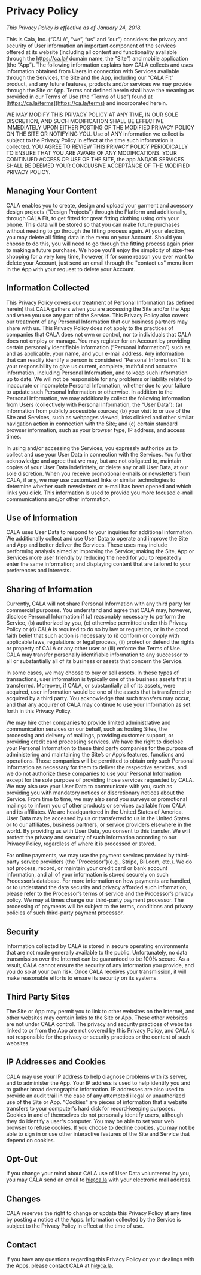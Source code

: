 # Privacy Policy

*This Privacy Policy is effective as of January 24, 2018.*

This Is Cala, Inc. (“CALA”, “we”, “us” and “our”) considers the privacy and security of User information an important component of the services offered at its website (including all content and functionality available through the https://ca.la/ domain name, the "Site") and mobile application (the “App”). The following information explains how CALA collects and uses information obtained from Users in connection with Services available through the Services, the Site and the App, including our “CALA Fit” product, and any future features, products and/or services we may provide through the Site or App. Terms not defined herein shall have the meaning as provided in our Terms of Use (the “Terms of Use”) found at [https://ca.la/terms](https://ca.la/terms) and incorporated herein.

WE MAY MODIFY THIS PRIVACY POLICY AT ANY TIME, IN OUR SOLE DISCRETION, AND SUCH MODIFICATION SHALL BE EFFECTIVE IMMEDIATELY UPON EITHER POSTING OF THE MODIFIED PRIVACY POLICY ON THE SITE OR NOTIFYING YOU. Use of ANY information we collect is subject to the Privacy Policy in effect at the time such information is collected. YOU AGREE TO REVIEW THIS PRIVACY POLICY PERIODICALLY TO ENSURE THAT YOU ARE AWARE OF ANY MODIFICATIONS. YOUR CONTINUED ACCESS OR USE OF THE SITE, the app AND/OR SERVICES SHALL BE DEEMED YOUR CONCLUSIVE ACCEPTANCE OF THE MODIFIED PRIVACY POLICY.

## Managing Your Content

CALA enables you to create, design and upload your garment and acessory design projects (“Design Projects”) through the Platform and additionally, through CALA Fit, to get fitted for great fitting clothing using only your phone. This data will be stored so that you can make future purchases without needing to go through the fitting process again. At your election, you may delete all fitting data in the menu on your Account. Should you choose to do this, you will need to go through the fitting process again prior to making a future purchase. We hope you'll enjoy the simplicity of size-free shopping for a very long time, however, if for some reason you ever want to delete your Account, just send an email through the "contact us" menu item in the App with your request to delete your Account.

## Information Collected

This Privacy Policy covers our treatment of Personal Information (as defined herein) that CALA gathers when you are accessing the Site and/or the App and when you use any part of the Service. This Privacy Policy also covers our treatment of any Personal Information that our business partners may share with us. This Privacy Policy does not apply to the practices of companies that CALA does not own or control, nor to individuals that CALA does not employ or manage. You may register for an Account by providing certain personally identifiable information (“Personal Information”) such as, and as applicable, your name, and your e-mail address. Any information that can readily identify a person is considered “Personal Information.” It is your responsibility to give us current, complete, truthful and accurate information, including Personal Information, and to keep such information up to date. We will not be responsible for any problems or liability related to inaccurate or incomplete Personal Information, whether due to your failure to update such Personal Information or otherwise. In addition to the Personal Information, we may additionally collect the following information from Users (collectively with Personal Information, the “User Data”): (a) information from publicly accessible sources; (b) your visit to or use of the Site and Services, such as webpages viewed, links clicked and other similar navigation action in connection with the Site; and (c) certain standard browser information, such as your browser type, IP address, and access times.

In using and/or accessing the Services, you expressly authorize us to collect and use your User Data in connection with the Services. You further acknowledge and agree that we may, but are not obligated to, maintain copies of your User Data indefinitely, or delete any or all User Data, at our sole discretion. When you receive promotional e-mails or newsletters from CALA, if any, we may use customized links or similar technologies to determine whether such newsletters or e-mail has been opened and which links you click. This information is used to provide you more focused e-mail communications and/or other information.

## Use of Information

CALA uses User Data to respond to your inquiries for additional information. We additionally collect and use User Data to operate and improve the Site and App and better deliver the Services. These uses may include performing analysis aimed at improving the Service; making the Site, App or Services more user friendly by reducing the need for you to repeatedly enter the same information; and displaying content that are tailored to your preferences and interests.

## Sharing of Information

Currently, CALA will not share Personal Information with any third party for commercial purposes. You understand and agree that CALA may, however, disclose Personal Information if (a) reasonably necessary to perform the Service, (b) authorized by you, (c) otherwise permitted under this Privacy Policy or (d) CALA is required to do so by law or regulation, or in the good faith belief that such action is necessary to (i) conform or comply with applicable laws, regulations or legal process, (ii) protect or defend the rights or property of CALA or any other user or (iii) enforce the Terms of Use. CALA may transfer personally identifiable information to any successor to all or substantially all of its business or assets that concern the Service.

In some cases, we may choose to buy or sell assets. In these types of transactions, user information is typically one of the business assets that is transferred. Moreover, if CALA, or substantially all of its assets, were acquired, user information would be one of the assets that is transferred or acquired by a third party. You acknowledge that such transfers may occur, and that any acquirer of CALA may continue to use your Information as set forth in this Privacy Policy.

We may hire other companies to provide limited administrative and communication services on our behalf, such as hosting Sites, the processing and delivery of mailings, providing customer support, or providing credit card processing services. We have the right to disclose your Personal Information to these third party companies for the purpose of administering and maintaining the Site’s or App’s features, functions and operations. Those companies will be permitted to obtain only such Personal Information as necessary for them to deliver the respective services, and we do not authorize these companies to use your Personal Information except for the sole purpose of providing those services requested by CALA. We may also use your User Data to communicate with you, such as providing you with mandatory notices or discretionary notices about the Service. From time to time, we may also send you surveys or promotional mailings to inform you of other products or services available from CALA and its affiliates. We are headquartered in the United States of America. User Data may be accessed by us or transferred to us in the United States or to our affiliates, business partners, or service providers elsewhere in the world. By providing us with User Data, you consent to this transfer. We will protect the privacy and security of such information according to our Privacy Policy, regardless of where it is processed or stored.

For online payments, we may use the payment services provided by third-party service providers (the “Processor”)(e.g., Stripe, Bill.com, etc.). We do not process, record, or maintain your credit card or bank account information, and all of your information is stored securely on such Processor’s database. For more information on how payments are handled, or to understand the data security and privacy afforded such information, please refer to the Processor’s terms of service and the Processor’s privacy policy. We may at times change our third-party payment processor. The processing of payments will be subject to the terms, conditions and privacy policies of such third-party payment processor.

## Security

Information collected by CALA is stored in secure operating environments that are not made generally available to the public. Unfortunately, no data transmission over the Internet can be guaranteed to be 100% secure. As a result, CALA cannot ensure the security of any information you provide, and you do so at your own risk. Once CALA receives your transmission, it will make reasonable efforts to ensure its security on its systems.

## Third Party Sites

The Site or App may permit you to link to other websites on the Internet, and other websites may contain links to the Site or App. These other websites are not under CALA control. The privacy and security practices of websites linked to or from the App are not covered by this Privacy Policy, and CALA is not responsible for the privacy or security practices or the content of such websites.

## IP Addresses and Cookies

CALA may use your IP address to help diagnose problems with its server, and to administer the App. Your IP address is used to help identify you and to gather broad demographic information. IP addresses are also used to provide an audit trail in the case of any attempted illegal or unauthorized use of the Site or App. "Cookies" are pieces of information that a website transfers to your computer's hard disk for record-keeping purposes. Cookies in and of themselves do not personally identify users, although they do identify a user's computer. You may be able to set your web browser to refuse cookies. If you choose to decline cookies, you may not be able to sign in or use other interactive features of the Site and Service that depend on cookies.

## Opt-Out

If you change your mind about CALA use of User Data volunteered by you, you may CALA send an email to hi@ca.la with your electronic mail address.

## Changes

CALA reserves the right to change or update this Privacy Policy at any time by posting a notice at the Apps. Information collected by the Service is subject to the Privacy Policy in effect at the time of use.

## Contact

If you have any questions regarding this Privacy Policy or your dealings with the Apps, please contact CALA at hi@ca.la.
